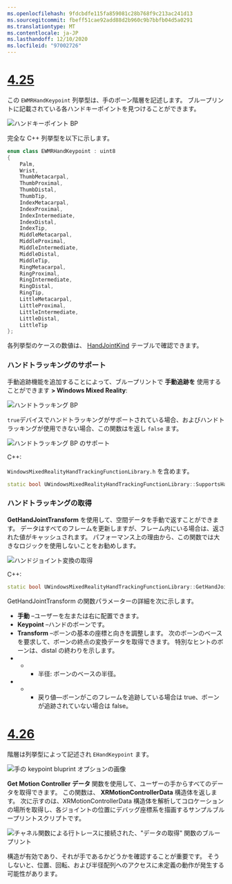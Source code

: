 ```yaml
---
ms.openlocfilehash: 9fdcbdfe115fa859081c28b768f9c213ac241d13
ms.sourcegitcommit: fbeff51cae92add88d2b960c9b7bbfb04d5a0291
ms.translationtype: MT
ms.contentlocale: ja-JP
ms.lasthandoff: 12/10/2020
ms.locfileid: "97002726"
---
```

# <a name="425"></a>[4.25](#tab/425)

この `EWMRHandKeypoint` 列挙型は、手のボーン階層を記述します。 ブループリントに記載されている各ハンドキーポイントを見つけることができます。

![ハンドキーポイント BP](../images/hand-keypoint-bp.png)

完全な C++ 列挙型を以下に示します。
```cpp
enum class EWMRHandKeypoint : uint8
{
    Palm,
    Wrist,
    ThumbMetacarpal,
    ThumbProximal,
    ThumbDistal,
    ThumbTip,
    IndexMetacarpal,
    IndexProximal,
    IndexIntermediate,
    IndexDistal,
    IndexTip,
    MiddleMetacarpal,
    MiddleProximal,
    MiddleIntermediate,
    MiddleDistal,
    MiddleTip,
    RingMetacarpal,
    RingProximal,
    RingIntermediate,
    RingDistal,
    RingTip,
    LittleMetacarpal,
    LittleProximal,
    LittleIntermediate,
    LittleDistal,
    LittleTip
};
```

各列挙型のケースの数値は、 [HandJointKind](https://docs.microsoft.com/uwp/api/windows.perception.people.handjointkind) テーブルで確認できます。

### <a name="supporting-hand-tracking"></a>ハンドトラッキングのサポート

手動追跡機能を追加することによって、ブループリントで **手動追跡を** 使用することができます **> Windows Mixed Reality**:

![ハンドトラッキング BP](../images/unreal/hand-tracking-bp.png)

`true`デバイスでハンドトラッキングがサポートされている場合、およびハンドトラッキングが使用できない場合、この関数はを返し `false` ます。

![ハンドトラッキング BP のサポート](../images/unreal/supports-hand-tracking-bp.png)

C++:

`WindowsMixedRealityHandTrackingFunctionLibrary.h` を含めます。

```cpp
static bool UWindowsMixedRealityHandTrackingFunctionLibrary::SupportsHandTracking()
```

### <a name="getting-hand-tracking"></a>ハンドトラッキングの取得

**GetHandJointTransform** を使用して、空間データを手動で返すことができます。 データはすべてのフレームを更新しますが、フレーム内にいる場合は、返された値がキャッシュされます。 パフォーマンス上の理由から、この関数では大きなロジックを使用しないことをお勧めします。

![ハンドジョイント変換の取得](../images/unreal/get-hand-joint-transform.png)

C++:
```cpp
static bool UWindowsMixedRealityHandTrackingFunctionLibrary::GetHandJointTransform(EControllerHand Hand, EWMRHandKeypoint Keypoint, FTransform& OutTransform, float& OutRadius)
```

GetHandJointTransform の関数パラメーターの詳細を次に示します。

* **手動** –ユーザーを左または右に配置できます。
* **Keypoint** –ハンドのボーンです。
* **Transform** –ボーンの基本の座標と向きを調整します。 次のボーンのベースを要求して、ボーンの終点の変換データを取得できます。 特別なヒントのボーンは、distal の終わりを示します。
* * * 半径: ボーンのベースの半径。
* * * 戻り値—ボーンがこのフレームを追跡している場合は true、ボーンが追跡されていない場合は false。


# <a name="426"></a>[4.26](#tab/426)

階層は列挙型によって記述され `EHandKeypoint` ます。

![手の keypoint bluprint オプションの画像](../images/hand-keypoint-bp.png)

**Get Motion Controller データ** 関数を使用して、ユーザーの手からすべてのデータを取得できます。 この関数は、 **XRMotionControllerData** 構造体を返します。 次に示すのは、XRMotionControllerData 構造体を解析してコロケーションの場所を取得し、各ジョイントの位置にデバッグ座標系を描画するサンプルブループリントスクリプトです。

![チャネル関数による行トレースに接続された、"データの取得" 関数のブループリント](../images/unreal-hand-tracking-img-03.png)

構造が有効であり、それが手であるかどうかを確認することが重要です。 そうしないと、位置、回転、および半径配列へのアクセスに未定義の動作が発生する可能性があります。
